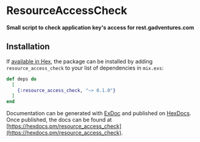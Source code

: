 # ResourceAccessCheck

**Small script to check application key's access for rest.gadventures.com**

## Installation

If [available in Hex](https://hex.pm/docs/publish), the package can be installed
by adding `resource_access_check` to your list of dependencies in `mix.exs`:

```elixir
def deps do
  [
    {:resource_access_check, "~> 0.1.0"}
  ]
end
```

Documentation can be generated with [ExDoc](https://github.com/elixir-lang/ex_doc)
and published on [HexDocs](https://hexdocs.pm). Once published, the docs can
be found at [https://hexdocs.pm/resource_access_check](https://hexdocs.pm/resource_access_check).

